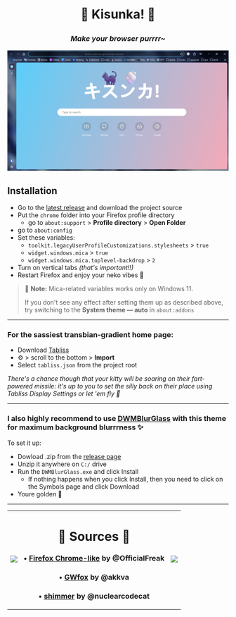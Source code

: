 # <p align="center"> <b> :bubbles: Kisunka! :bubbles: </b> </p>
### <p align="center"> <i> Make your browser purrrr~ </i> </p>

<p align="center">
  <img src="/preview.png" alt="mreow~" />
</p>

## Installation

- Go to the [latest release](https://github.com/miamoremustachio/kisunka/releases/latest) and download the project source
- Put the `chrome` folder into your Firefox profile directory
  - go to `about:support` > **Profile directory** > **Open Folder**
- go to `about:config`
- Set these variables:
  - `toolkit.legacyUserProfileCustomizations.stylesheets` > `true`
  - `widget.windows.mica` > `true`
  - `widget.windows.mica.toplevel-backdrop` > `2`
- Turn on vertical tabs *(that's important!!)*
- Restart Firefox and enjoy your neko vibes :tea:

> :fish_cake: **Note:** Mica-related variables works only on Windows 11.
>
> If you don't see any effect after setting them up as described above, try switching to the **System theme — auto** in `about:addons`

***
### For the sassiest transbian-gradient home page:

- Download [Tabliss](https://addons.mozilla.org/en-US/firefox/addon/tabliss/)
- :gear: > scroll to the bottom > **Import**
- Select `tabliss.json` from the project root

*There's a chance though that your kitty will be soaring on their fart-powered missile: it's up to you to set the silly back on their place using Tabliss Display Settings or let 'em fly :rocket:*

***
### I also highly recommend to use [DWMBlurGlass](https://github.com/Maplespe/DWMBlurGlass) with this theme for maximum background blurrrness :sparkles:

To set it up:
- Dowload .zip from the [release page](https://github.com/Maplespe/DWMBlurGlass/releases)
- Unzip it anywhere on `C:/` drive
- Run the `DWMBlurGlass.exe` and click Install
  - If nothing happens when you click Install, then you need to click on the Symbols page and click Download
- Youre golden :nail_care:

***
<table align=center>
  <tr>
    <td> <img src="https://github.com/user-attachments/assets/0aff286d-0caf-429c-8d46-ca3b83245285"/> </td>
    <td>
      <h1 align=center> 🧁 Sources 🧁 </h1>
      <h3 align=center> &bull; <a href="https://github.com/OfficialFreak/firefox_chromelike">Firefox Chrome-like</a> by @OfficialFreak </h3>
      <h3 align=center> &bull; <a href="https://github.com/akkva/gwfox">GWfox</a> by @akkva </h3>
      <h3 align=center> &bull; <a href="https://github.com/nuclearcodecat/shimmer">shimmer</a> by @nuclearcodecat </h3>
    </td>
    <td> <img src="https://github.com/user-attachments/assets/0aff286d-0caf-429c-8d46-ca3b83245285"/> </td>
  </tr>
</table>
